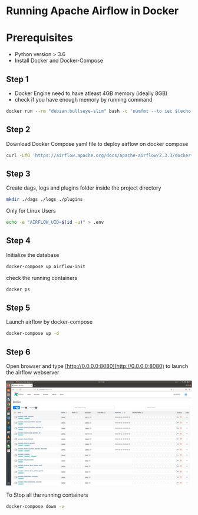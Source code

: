 # Running Apache Airflow in Docker

# Prerequisites

* Python version > 3.6
* Install Docker and Docker-Compose

## Step 1

* Docker Engine need to have atleast 4GB memory (ideally 8GB)
* check if you have enough memory by running command
```bash
docker run --rm "debian:bullseye-slim" bash -c 'numfmt --to iec $(echo $(($(getconf _PHYS_PAGES) * $(getconf PAGE_SIZE))))'
```

## Step 2

Download Docker Compose yaml file to deploy airflow on docker compose
```bash
curl -LfO 'https://airflow.apache.org/docs/apache-airflow/2.3.3/docker-compose.yaml'
```

## Step 3

Create dags, logs and plugins folder inside the project directory
```bash
mkdir ./dags ./logs ./plugins
```

Only for Linux Users
```bash
echo -e "AIRFLOW_UID=$(id -u)" > .env
```

## Step 4

Initialize the database
```bash
docker-compose up airflow-init
```

check the running containers
```bash
docker ps
```

## Step 5

Launch airflow by docker-compose
```bash
docker-compose up -d
```

## Step 6

Open browser and type [http://0.0.0.0:8080](http://0.0.0.0:8080) to launch the airflow webserver

![](https://github.com/Harshavardhan1005/Airflow_Docker/blob/main/img/airflow.png)



To Stop all the running containers
```bash
docker-compose down -v
```

